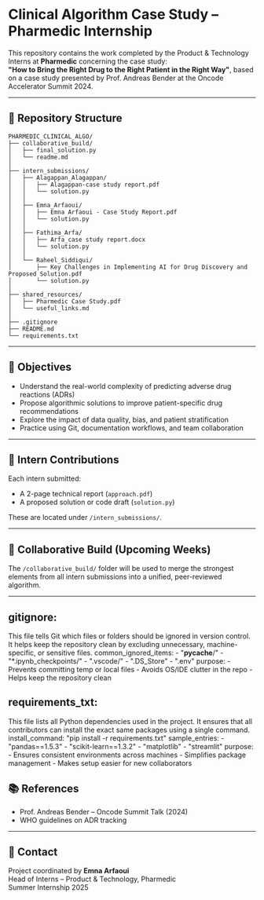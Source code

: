#  Clinical Algorithm Case Study – Pharmedic Internship

This repository contains the work completed by the Product & Technology Interns at **Pharmedic** concerning the case study:  
**"How to Bring the Right Drug to the Right Patient in the Right Way"**, based on a case study presented by Prof. Andreas Bender at the Oncode Accelerator Summit 2024.

---

## 📁 Repository Structure
```
PHARMEDIC_CLINICAL_ALGO/
├── collaborative_build/
│   ├── final_solution.py
│   └── readme.md
│
├── intern_submissions/
│   ├── Alagappan_Alagappan/
│   │   ├── Alagappan-case study report.pdf
│   │   └── solution.py
│   │
│   ├── Emna_Arfaoui/
│   │   ├── Emna Arfaoui - Case Study Report.pdf
│   │   └── solution.py
│   │
│   ├── Fathima_Arfa/
│   │   ├── Arfa_case study report.docx
│   │   └── solution.py
│   │
│   └── Raheel_Siddiqui/
│       ├── Key Challenges in Implementing AI for Drug Discovery and Proposed Solution.pdf
│       └── solution.py
│
├── shared_resources/
│   ├── Pharmedic Case Study.pdf
│   └── useful_links.md
│
├── .gitignore
├── README.md
└── requirements.txt
```




---

## 📌 Objectives

- Understand the real-world complexity of predicting adverse drug reactions (ADRs)
- Propose algorithmic solutions to improve patient-specific drug recommendations
- Explore the impact of data quality, bias, and patient stratification
- Practice using Git, documentation workflows, and team collaboration

---

## 📑 Intern Contributions

Each intern submitted:
- A 2-page technical report (`approach.pdf`)
- A proposed solution or code draft (`solution.py`)

These are located under `/intern_submissions/`.

---

## 🤝 Collaborative Build (Upcoming Weeks)

The `/collaborative_build/` folder will be used to merge the strongest elements from all intern submissions into a unified, peer-reviewed algorithm.

---
## gitignore:
This file tells Git which files or folders should be ignored in version control.
It helps keep the repository clean by excluding unnecessary, machine-specific, or sensitive files.
common_ignored_items:
      - "__pycache__/"
      - "*.ipynb_checkpoints/"
      - ".vscode/"
      - ".DS_Store"
      - ".env"
purpose: 
      - Prevents committing temp or local files
      - Avoids OS/IDE clutter in the repo
      - Helps keep the repository clean

## requirements_txt:
This file lists all Python dependencies used in the project.
It ensures that all contributors can install the exact same packages using a single command.
install_command: "pip install -r requirements.txt"
sample_entries:
      - "pandas==1.5.3"
      - "scikit-learn==1.3.2"
      - "matplotlib"
      - "streamlit"
purpose: 
      - Ensures consistent environments across machines
      - Simplifies package management
      - Makes setup easier for new collaborators
## 📚 References

- Prof. Andreas Bender – Oncode Summit Talk (2024)
- WHO guidelines on ADR tracking
---

## 📩 Contact

Project coordinated by **Emna Arfaoui**  
Head of Interns – Product & Technology, Pharmedic  
Summer Internship 2025

